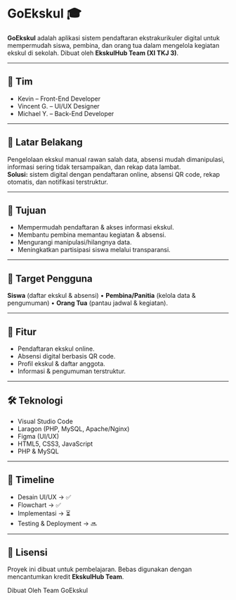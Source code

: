 # GoEkskul 🎓

**GoEkskul** adalah aplikasi sistem pendaftaran ekstrakurikuler digital untuk mempermudah siswa, pembina, dan orang tua dalam mengelola kegiatan ekskul di sekolah. Dibuat oleh **EkskulHub Team (XI TKJ 3)**.

---

## 👥 Tim
- Kevin – Front-End Developer  
- Vincent G. – UI/UX Designer  
- Michael Y. – Back-End Developer  

---

## 📌 Latar Belakang
Pengelolaan ekskul manual rawan salah data, absensi mudah dimanipulasi, informasi sering tidak tersampaikan, dan rekap data lambat.  
**Solusi:** sistem digital dengan pendaftaran online, absensi QR code, rekap otomatis, dan notifikasi terstruktur.

---

## 🎯 Tujuan
- Mempermudah pendaftaran & akses informasi ekskul.  
- Membantu pembina memantau kegiatan & absensi.  
- Mengurangi manipulasi/hilangnya data.  
- Meningkatkan partisipasi siswa melalui transparansi.  

---

## 👤 Target Pengguna
**Siswa** (daftar ekskul & absensi) • **Pembina/Panitia** (kelola data & pengumuman) • **Orang Tua** (pantau jadwal & kegiatan).

---

## 🚀 Fitur
- Pendaftaran ekskul online.  
- Absensi digital berbasis QR code.  
- Profil ekskul & daftar anggota.  
- Informasi & pengumuman terstruktur.  

---

## 🛠️ Teknologi
- Visual Studio Code  
- Laragon (PHP, MySQL, Apache/Nginx)  
- Figma (UI/UX)  
- HTML5, CSS3, JavaScript  
- PHP & MySQL  

---

## 📅 Timeline
- Desain UI/UX → ✅  
- Flowchart → ✅  
- Implementasi → ⏳  
- Testing & Deployment → 🔜  

---

## 📄 Lisensi
Proyek ini dibuat untuk pembelajaran. Bebas digunakan dengan mencantumkan kredit **EkskulHub Team**.  

Dibuat Oleh Team GoEkskul
